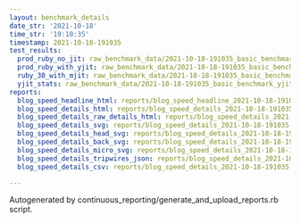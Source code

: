```yaml
---
layout: benchmark_details
date_str: '2021-10-18'
time_str: '19:10:35'
timestamp: 2021-10-18-191035
test_results:
  prod_ruby_no_jit: raw_benchmark_data/2021-10-18-191035_basic_benchmark_prod_ruby_no_jit.json
  prod_ruby_with_yjit: raw_benchmark_data/2021-10-18-191035_basic_benchmark_prod_ruby_with_yjit.json
  ruby_30_with_mjit: raw_benchmark_data/2021-10-18-191035_basic_benchmark_ruby_30_with_mjit.json
  yjit_stats: raw_benchmark_data/2021-10-18-191035_basic_benchmark_yjit_stats.json
reports:
  blog_speed_headline_html: reports/blog_speed_headline_2021-10-18-191035.html
  blog_speed_details_html: reports/blog_speed_details_2021-10-18-191035.html
  blog_speed_details_raw_details_html: reports/blog_speed_details_2021-10-18-191035.raw_details.html
  blog_speed_details_svg: reports/blog_speed_details_2021-10-18-191035.svg
  blog_speed_details_head_svg: reports/blog_speed_details_2021-10-18-191035.head.svg
  blog_speed_details_back_svg: reports/blog_speed_details_2021-10-18-191035.back.svg
  blog_speed_details_micro_svg: reports/blog_speed_details_2021-10-18-191035.micro.svg
  blog_speed_details_tripwires_json: reports/blog_speed_details_2021-10-18-191035.tripwires.json
  blog_speed_details_csv: reports/blog_speed_details_2021-10-18-191035.csv

---
```

Autogenerated by continuous_reporting/generate_and_upload_reports.rb script.
